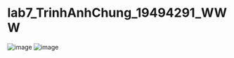 # lab7_TrinhAnhChung_19494291_WWW
![image](https://github.com/ChungAnh546/lab7_TrinhAnhChung_19494291_WWW/assets/92380932/480413ae-c0f7-44de-ba13-7284704407d1)
![image](https://github.com/ChungAnh546/lab7_TrinhAnhChung_19494291_WWW/assets/92380932/b42df5f8-68da-4a7b-83bf-975f4771c8f7)
